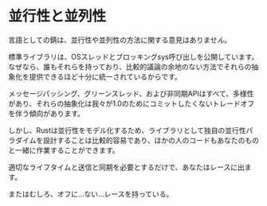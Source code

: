 # <!--Concurrency and Parallelism--> 並行性と並列性

<!--Rust as a language doesn't *really* have an opinion on how to do concurrency or parallelism.-->
言語としての錆は、並行性や並列性の方法に関する意見はありませ*ん*。
<!--The standard library exposes OS threads and blocking sys-calls because everyone has those, and they're uniform enough that you can provide an abstraction over them in a relatively uncontroversial way.-->
標準ライブラリは、OSスレッドとブロッキングsys呼び出しを公開しています。なぜなら、誰もそれらを持っており、比較的議論の余地のない方法でそれらの抽象化を提供できるほど十分に統一されているからです。
<!--Message passing, green threads, and async APIs are all diverse enough that any abstraction over them tends to involve trade-offs that we weren't willing to commit to for 1.0.-->
メッセージパッシング、グリーンスレッド、および非同期APIはすべて、多様性があり、それらの抽象化は我々が1.0のためにコミットしたくないトレードオフを伴う傾向があります。

<!--However the way Rust models concurrency makes it relatively easy to design your own concurrency paradigm as a library and have everyone else's code Just Work with yours.-->
しかし、Rustは並行性をモデル化するため、ライブラリとして独自の並行性パラダイムを設計することは比較的容易であり、ほかの人のコードもあなたのものと一緒に作業することができます。
<!--Just require the right lifetimes and Send and Sync where appropriate and you're off to the races.-->
適切なライフタイムと送信と同期を必要とするだけで、あなたはレースに出ます。
<!--Or rather, off to the... not... having... races.-->
またはむしろ、オフに...ない...レースを持っている。
